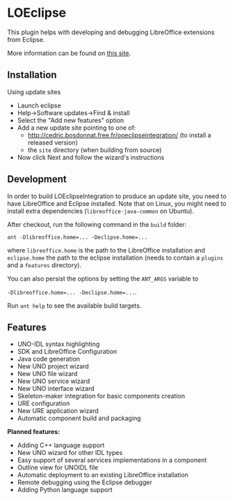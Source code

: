 # LOEclipse

This plugin helps with developing and debugging LibreOffice extensions from Eclipse.

More information can be found on [this site](http://bosdonnat.fr/pages/libreoffice-eclipse.html).

## Installation

Using update sites
* Launch eclipse
* Help->Software updates->Find & install
* Select the "Add new features" option
* Add a new update site pointing to one of:
  * http://cedric.bosdonnat.free.fr/ooeclipseintegration/ (to install a released version)
  * the `site` directory (when building from source)
* Now click Next and follow the wizard's instructions

## Development

In order to build LOEclipseIntegration to produce an update site, you need to have LibreOffice and Eclipse installed. Note that on Linux, you might need to install extra dependencies (`libreoffice-java-common` on Ubuntu).

After checkout, run the following command in the `build` folder:

`ant -Dlibreoffice.home=... -Declipse.home=...`

where `libreoffice.home` is the path to the LibreOffice installation and `eclipse.home` the path to the eclipse installation (needs to contain a `plugins` and a `features` directory).

You can also persist the options by setting the `ANT_ARGS` variable to

`-Dlibreoffice.home=... -Declipse.home=...`.

Run `ant help` to see the available build targets.

## Features
* UNO-IDL syntax highlighting
* SDK and LibreOffice Configuration
* Java code generation
* New UNO project wizard
* New UNO file wizard
* New UNO service wizard
* New UNO interface wizard
* Skeleton-maker integration for basic components creation
* URE configuration
* New URE application wizard
* Automatic component build and packaging

**Planned features:**
 * Adding C++ language support
 * New UNO wizard for other IDL types
 * Easy support of several services implementations in a component
 * Outline view for UNOIDL file
 * Automatic deployment to an existing LibreOffice installation
 * Remote debugging using the Eclipse debugger
 * Adding Python language support
